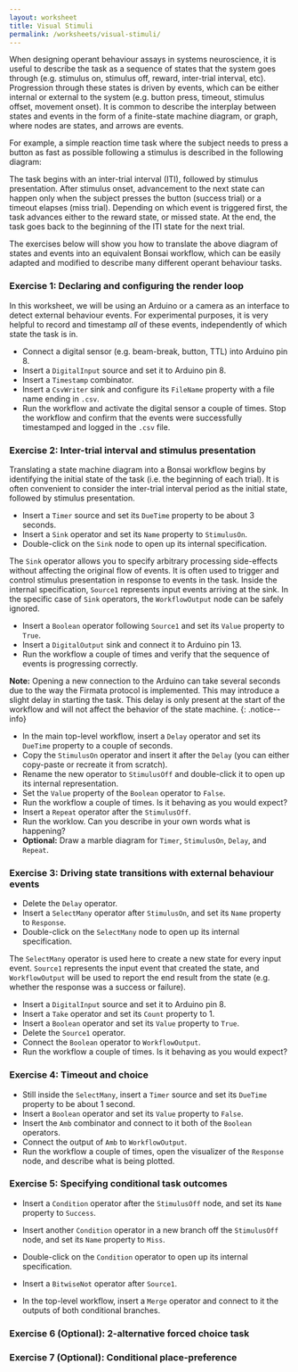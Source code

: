 ```yaml
---
layout: worksheet
title: Visual Stimuli
permalink: /worksheets/visual-stimuli/
---
```


When designing operant behaviour assays in systems neuroscience, it is useful to describe the task as a sequence of states that the system goes through (e.g. stimulus on, stimulus off, reward, inter-trial interval, etc). Progression through these states is driven by events, which can be either internal or external to the system (e.g. button press, timeout, stimulus offset, movement onset). It is common to describe the interplay between states and events in the form of a finite-state machine diagram, or graph, where nodes are states, and arrows are events.

For example, a simple reaction time task where the subject needs to press a button as fast as possible following a stimulus is described in the following diagram:

The task begins with an inter-trial interval (ITI), followed by stimulus presentation. After stimulus onset, advancement to the next state can happen only when the subject presses the button (success trial) or a timeout elapses (miss trial). Depending on which event is triggered first, the task advances either to the reward state, or missed state. At the end, the task goes back to the beginning of the ITI state for the next trial.

The exercises below will show you how to translate the above diagram of states and events into an equivalent Bonsai workflow, which can be easily adapted and modified to describe many different operant behaviour tasks.

### **Exercise 1:** Declaring and configuring the render loop

In this worksheet, we will be using an Arduino or a camera as an interface to detect external behaviour events. For experimental purposes, it is very helpful to record and timestamp _all_ of these events, independently of which state the task is in.

* Connect a digital sensor (e.g. beam-break, button, TTL) into Arduino pin 8.
* Insert a `DigitalInput` source and set it to Arduino pin 8.
* Insert a `Timestamp` combinator.
* Insert a `CsvWriter` sink and configure its `FileName` property with a file name ending in `.csv`.
* Run the workflow and activate the digital sensor a couple of times. Stop the workflow and confirm that the events were successfully timestamped and logged in the `.csv` file.

### **Exercise 2:** Inter-trial interval and stimulus presentation

Translating a state machine diagram into a Bonsai workflow begins by identifying the initial state of the task (i.e. the beginning of each trial). It is often convenient to consider the inter-trial interval period as the initial state, followed by stimulus presentation.

* Insert a `Timer` source and set its `DueTime` property to be about 3 seconds.
* Insert a `Sink` operator and set its `Name` property to `StimulusOn`.
* Double-click on the `Sink` node to open up its internal specification.

The `Sink` operator allows you to specify arbitrary processing side-effects without affecting the original flow of events. It is often used to trigger and control stimulus presentation in response to events in the task. Inside the internal specification, `Source1` represents input events arriving at the sink. In the specific case of `Sink` operators, the `WorkflowOutput` node can be safely ignored.

* Insert a `Boolean` operator following `Source1` and set its `Value` property to `True`.
* Insert a `DigitalOutput` sink and connect it to Arduino pin 13.
* Run the workflow a couple of times and verify that the sequence of events is progressing correctly.

**Note:** Opening a new connection to the Arduino can take several seconds due to the way the Firmata protocol is implemented. This may introduce a slight delay in starting the task. This delay is only present at the start of the workflow and will not affect the behavior of the state machine.
{: .notice--info}

* In the main top-level workflow, insert a `Delay` operator and set its `DueTime` property to a couple of seconds.
* Copy the `StimulusOn` operator and insert it after the `Delay` (you can either copy-paste or recreate it from scratch).
* Rename the new operator to `StimulusOff` and double-click it to open up its internal representation.
* Set the `Value` property of the `Boolean` operator to `False`.
* Run the workflow a couple of times. Is it behaving as you would expect?
* Insert a `Repeat` operator after the `StimulusOff`.
* Run the worklow. Can you describe in your own words what is happening?
* **Optional:** Draw a marble diagram for `Timer`, `StimulusOn`, `Delay`, and `Repeat`.

### **Exercise 3:** Driving state transitions with external behaviour events

* Delete the `Delay` operator.
* Insert a `SelectMany` operator after `StimulusOn`, and set its `Name` property to `Response`.
* Double-click on the `SelectMany` node to open up its internal specification.

The `SelectMany` operator is used here to create a new state for every input event. `Source1` represents the input event that created the state, and `WorkflowOutput` will be used to report the end result from the state (e.g. whether the response was a success or failure).

* Insert a `DigitalInput` source and set it to Arduino pin 8.
* Insert a `Take` operator and set its `Count` property to 1.
* Insert a `Boolean` operator and set its `Value` property to `True`.
* Delete the `Source1` operator.
* Connect the `Boolean` operator to `WorkflowOutput`.
* Run the workflow a couple of times. Is it behaving as you would expect?

### **Exercise 4:** Timeout and choice

* Still inside the `SelectMany`, insert a `Timer` source and set its `DueTime` property to be about 1 second.
* Insert a `Boolean` operator and set its `Value` property to `False`.
* Insert the `Amb` combinator and connect to it both of the `Boolean` operators.
* Connect the output of `Amb` to `WorkflowOutput`.
* Run the workflow a couple of times, open the visualizer of the `Response` node, and describe what is being plotted.

### **Exercise 5:** Specifying conditional task outcomes

* Insert a `Condition` operator after the `StimulusOff` node, and set its `Name` property to `Success`.

* Insert another `Condition` operator in a new branch off the `StimulusOff` node, and set its `Name` property to `Miss`.
* Double-click on the `Condition` operator to open up its internal specification.
* Insert a `BitwiseNot` operator after `Source1`.

* In the top-level workflow, insert a `Merge` operator and connect to it the outputs of both conditional branches.

### **Exercise 6 (Optional):** 2-alternative forced choice task

### **Exercise 7 (Optional):** Conditional place-preference
